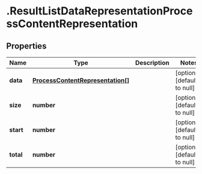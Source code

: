 # .ResultListDataRepresentationProcessContentRepresentation

## Properties
Name | Type | Description | Notes
------------ | ------------- | ------------- | -------------
**data** | [**ProcessContentRepresentation[]**](ProcessContentRepresentation.md) |  | [optional] [default to null]
**size** | **number** |  | [optional] [default to null]
**start** | **number** |  | [optional] [default to null]
**total** | **number** |  | [optional] [default to null]


